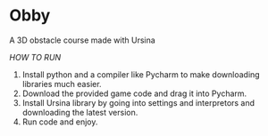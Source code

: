 # Obby
A 3D obstacle course made with Ursina

*HOW TO RUN*

1. Install python and a compiler like Pycharm to make downloading libraries much easier.
2. Download the provided game code and drag it into Pycharm.
3. Install Ursina library by going into settings and interpretors and downloading the latest version.
4. Run code and enjoy.

